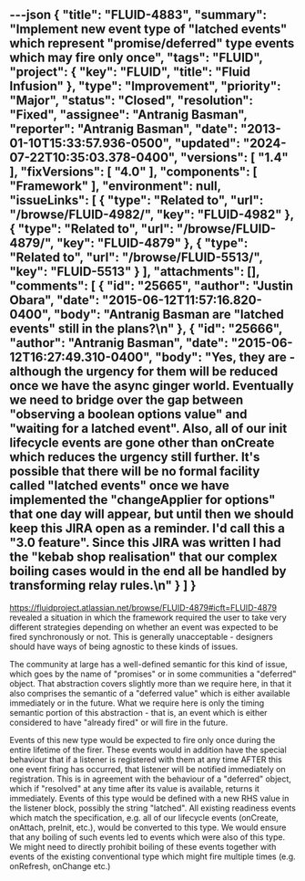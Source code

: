 ---json
{
  "title": "FLUID-4883",
  "summary": "Implement new event type of \"latched events\" which represent \"promise/deferred\" type events which may fire only once",
  "tags": "FLUID",
  "project": {
    "key": "FLUID",
    "title": "Fluid Infusion"
  },
  "type": "Improvement",
  "priority": "Major",
  "status": "Closed",
  "resolution": "Fixed",
  "assignee": "Antranig Basman",
  "reporter": "Antranig Basman",
  "date": "2013-01-10T15:33:57.936-0500",
  "updated": "2024-07-22T10:35:03.378-0400",
  "versions": [
    "1.4"
  ],
  "fixVersions": [
    "4.0"
  ],
  "components": [
    "Framework"
  ],
  "environment": null,
  "issueLinks": [
    {
      "type": "Related to",
      "url": "/browse/FLUID-4982/",
      "key": "FLUID-4982"
    },
    {
      "type": "Related to",
      "url": "/browse/FLUID-4879/",
      "key": "FLUID-4879"
    },
    {
      "type": "Related to",
      "url": "/browse/FLUID-5513/",
      "key": "FLUID-5513"
    }
  ],
  "attachments": [],
  "comments": [
    {
      "id": "25665",
      "author": "Justin Obara",
      "date": "2015-06-12T11:57:16.820-0400",
      "body": "Antranig Basman are \"latched events\" still in the plans?\n"
    },
    {
      "id": "25666",
      "author": "Antranig Basman",
      "date": "2015-06-12T16:27:49.310-0400",
      "body": "Yes, they are - although the urgency for them will be reduced once we have the async ginger world. Eventually we need to bridge over the gap between \"observing a boolean options value\" and \"waiting for a latched event\". Also, all of our init lifecycle events are gone other than onCreate which reduces the urgency still further. It's possible that there will be no formal facility called \"latched events\" once we have implemented the \"changeApplier for options\" that one day will appear, but until then we should keep this JIRA open as a reminder. I'd call this a \"3.0 feature\". Since this JIRA was written I had the \"kebab shop realisation\" that our complex boiling cases would in the end all be handled by transforming relay rules.\n"
    }
  ]
}
---
<https://fluidproject.atlassian.net/browse/FLUID-4879#icft=FLUID-4879> revealed a situation in which the framework required the user to take very different strategies depending on whether an event was expected to be fired synchronously or not. This is generally unacceptable - designers should have ways of being agnostic to these kinds of issues.

The community at large has a well-defined semantic for this kind of issue, which goes by the name of "promises" or in some communities a "deferred" object. That abstraction covers slightly more than we require here, in that it also comprises the semantic of a "deferred value" which is either available immediately or in the future. What we require here is only the timing semantic portion of this abstraction - that is, an event which is either considered to have "already fired" or will fire in the future.

Events of this new type would be expected to fire only once during the entire lifetime of the firer. These events would in addition have the special behaviour that if a listener is registered with them at any time AFTER this one event firing has occurred, that listener will be notified immediately on registration. This is in agreement with the behaviour of a "deferred" object, which if "resolved" at any time after its value is available, returns it immediately. Events of this type would be defined with a new RHS value in the listener block, possibly the string "latched". All existing readiness events which match the specification, e.g. all of our lifecycle events (onCreate, onAttach, preInit, etc.), would be converted to this type. We would ensure that any boiling of such events led to events which were also of this type. We might need to directly prohibit boiling of these events together with events of the existing conventional type which might fire multiple times (e.g. onRefresh, onChange etc.)

        